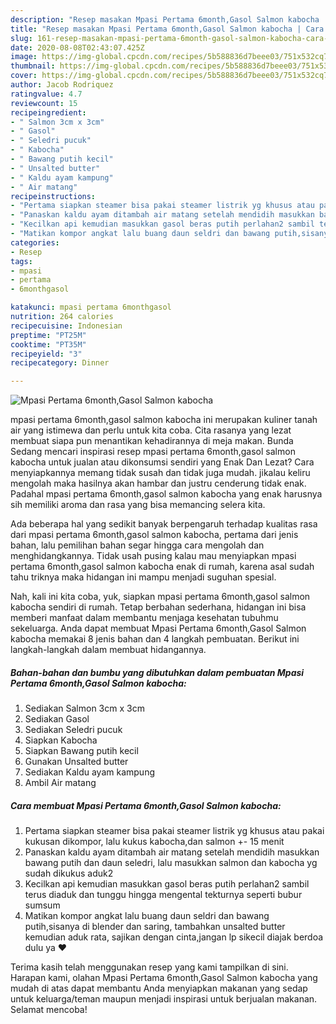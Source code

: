 ```yaml
---
description: "Resep masakan Mpasi Pertama 6month,Gasol Salmon kabocha | Cara Membuat Mpasi Pertama 6month,Gasol Salmon kabocha Yang Enak dan Simpel"
title: "Resep masakan Mpasi Pertama 6month,Gasol Salmon kabocha | Cara Membuat Mpasi Pertama 6month,Gasol Salmon kabocha Yang Enak dan Simpel"
slug: 161-resep-masakan-mpasi-pertama-6month-gasol-salmon-kabocha-cara-membuat-mpasi-pertama-6month-gasol-salmon-kabocha-yang-enak-dan-simpel
date: 2020-08-08T02:43:07.425Z
image: https://img-global.cpcdn.com/recipes/5b588836d7beee03/751x532cq70/mpasi-pertama-6monthgasol-salmon-kabocha-foto-resep-utama.jpg
thumbnail: https://img-global.cpcdn.com/recipes/5b588836d7beee03/751x532cq70/mpasi-pertama-6monthgasol-salmon-kabocha-foto-resep-utama.jpg
cover: https://img-global.cpcdn.com/recipes/5b588836d7beee03/751x532cq70/mpasi-pertama-6monthgasol-salmon-kabocha-foto-resep-utama.jpg
author: Jacob Rodriquez
ratingvalue: 4.7
reviewcount: 15
recipeingredient:
- " Salmon 3cm x 3cm"
- " Gasol"
- " Seledri pucuk"
- " Kabocha"
- " Bawang putih kecil"
- " Unsalted butter"
- " Kaldu ayam kampung"
- " Air matang"
recipeinstructions:
- "Pertama siapkan steamer bisa pakai steamer listrik yg khusus atau pakai kukusan dikompor, lalu kukus kabocha,dan salmon +- 15 menit"
- "Panaskan kaldu ayam ditambah air matang setelah mendidih masukkan bawang putih dan daun seledri, lalu masukkan salmon dan kabocha yg sudah dikukus aduk2"
- "Kecilkan api kemudian masukkan gasol beras putih perlahan2 sambil terus diaduk dan tunggu hingga mengental tekturnya seperti bubur sumsum"
- "Matikan kompor angkat lalu buang daun seldri dan bawang putih,sisanya di blender dan saring, tambahkan unsalted butter kemudian aduk rata, sajikan dengan cinta,jangan lp sikecil diajak berdoa dulu ya ♥️"
categories:
- Resep
tags:
- mpasi
- pertama
- 6monthgasol

katakunci: mpasi pertama 6monthgasol 
nutrition: 264 calories
recipecuisine: Indonesian
preptime: "PT25M"
cooktime: "PT35M"
recipeyield: "3"
recipecategory: Dinner

---
```



![Mpasi Pertama 6month,Gasol Salmon kabocha](https://img-global.cpcdn.com/recipes/5b588836d7beee03/751x532cq70/mpasi-pertama-6monthgasol-salmon-kabocha-foto-resep-utama.jpg)


mpasi pertama 6month,gasol salmon kabocha ini merupakan kuliner tanah air yang istimewa dan perlu untuk kita coba. Cita rasanya yang lezat membuat siapa pun menantikan kehadirannya di meja makan.
Bunda Sedang mencari inspirasi resep mpasi pertama 6month,gasol salmon kabocha untuk jualan atau dikonsumsi sendiri yang Enak Dan Lezat? Cara menyiapkannya memang tidak susah dan tidak juga mudah. jikalau keliru mengolah maka hasilnya akan hambar dan justru cenderung tidak enak. Padahal mpasi pertama 6month,gasol salmon kabocha yang enak harusnya sih memiliki aroma dan rasa yang bisa memancing selera kita.



Ada beberapa hal yang sedikit banyak berpengaruh terhadap kualitas rasa dari mpasi pertama 6month,gasol salmon kabocha, pertama dari jenis bahan, lalu pemilihan bahan segar hingga cara mengolah dan menghidangkannya. Tidak usah pusing kalau mau menyiapkan mpasi pertama 6month,gasol salmon kabocha enak di rumah, karena asal sudah tahu triknya maka hidangan ini mampu menjadi suguhan spesial.


Nah, kali ini kita coba, yuk, siapkan mpasi pertama 6month,gasol salmon kabocha sendiri di rumah. Tetap berbahan sederhana, hidangan ini bisa memberi manfaat dalam membantu menjaga kesehatan tubuhmu sekeluarga. Anda dapat membuat Mpasi Pertama 6month,Gasol Salmon kabocha memakai 8 jenis bahan dan 4 langkah pembuatan. Berikut ini langkah-langkah dalam membuat hidangannya.

<!--inarticleads1-->

##### Bahan-bahan dan bumbu yang dibutuhkan dalam pembuatan Mpasi Pertama 6month,Gasol Salmon kabocha:

1. Sediakan  Salmon 3cm x 3cm
1. Sediakan  Gasol
1. Sediakan  Seledri pucuk
1. Siapkan  Kabocha
1. Siapkan  Bawang putih kecil
1. Gunakan  Unsalted butter
1. Sediakan  Kaldu ayam kampung
1. Ambil  Air matang




<!--inarticleads2-->

##### Cara membuat Mpasi Pertama 6month,Gasol Salmon kabocha:

1. Pertama siapkan steamer bisa pakai steamer listrik yg khusus atau pakai kukusan dikompor, lalu kukus kabocha,dan salmon +- 15 menit
1. Panaskan kaldu ayam ditambah air matang setelah mendidih masukkan bawang putih dan daun seledri, lalu masukkan salmon dan kabocha yg sudah dikukus aduk2
1. Kecilkan api kemudian masukkan gasol beras putih perlahan2 sambil terus diaduk dan tunggu hingga mengental tekturnya seperti bubur sumsum
1. Matikan kompor angkat lalu buang daun seldri dan bawang putih,sisanya di blender dan saring, tambahkan unsalted butter kemudian aduk rata, sajikan dengan cinta,jangan lp sikecil diajak berdoa dulu ya ♥️




Terima kasih telah menggunakan resep yang kami tampilkan di sini. Harapan kami, olahan Mpasi Pertama 6month,Gasol Salmon kabocha yang mudah di atas dapat membantu Anda menyiapkan makanan yang sedap untuk keluarga/teman maupun menjadi inspirasi untuk berjualan makanan. Selamat mencoba!
